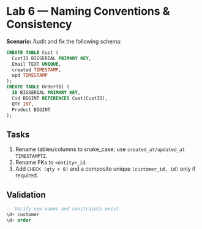 # Lab 6 — Naming Conventions & Consistency

**Scenario:** Audit and fix the following schema:

```sql
CREATE TABLE Cust (
  CustID BIGSERIAL PRIMARY KEY,
  Email TEXT UNIQUE,
  created TIMESTAMP,
  upd TIMESTAMP
);
CREATE TABLE OrderTbl (
  ID BIGSERIAL PRIMARY KEY,
  Cid BIGINT REFERENCES Cust(CustID),
  QTY INT,
  Product BIGINT
);
```

## Tasks
1) Rename tables/columns to snake_case; use `created_at/updated_at TIMESTAMPTZ`.  
2) Rename FKs to `<entity>_id`.  
3) Add `CHECK (qty > 0)` and a composite unique `(customer_id, id)` only if required.

## Validation
```sql
-- Verify new names and constraints exist
\d+ customer
\d+ order
```
